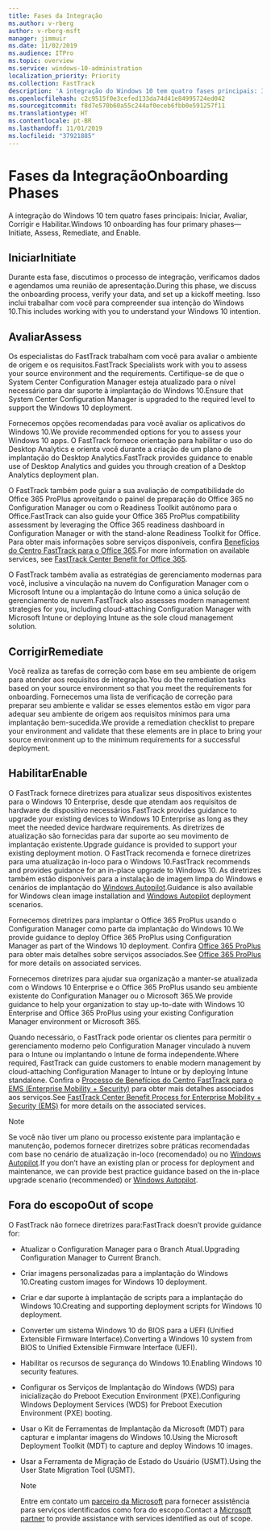 ```yaml
---
title: Fases da Integração
ms.author: v-rberg
author: v-rberg-msft
manager: jimmuir
ms.date: 11/02/2019
ms.audience: ITPro
ms.topic: overview
ms.service: windows-10-administration
localization_priority: Priority
ms.collection: FastTrack
description: 'A integração do Windows 10 tem quatro fases principais: Iniciar, Avaliar, Corrigir e Habilitar.'
ms.openlocfilehash: c2c9515f0e3cefed133da74d41e84995724ed042
ms.sourcegitcommit: f8d7e570b60a55c244af0eceb6fbb0e591257f11
ms.translationtype: HT
ms.contentlocale: pt-BR
ms.lasthandoff: 11/01/2019
ms.locfileid: "37921885"
---
```

# <a name="onboarding-phases"></a><span data-ttu-id="4b667-103">Fases da Integração</span><span class="sxs-lookup"><span data-stu-id="4b667-103">Onboarding Phases</span></span>

<span data-ttu-id="4b667-104">A integração do Windows 10 tem quatro fases principais: Iniciar, Avaliar, Corrigir e Habilitar.</span><span class="sxs-lookup"><span data-stu-id="4b667-104">Windows 10 onboarding has four primary phases—Initiate, Assess, Remediate, and Enable.</span></span>

## <a name="initiate"></a><span data-ttu-id="4b667-105">Iniciar</span><span class="sxs-lookup"><span data-stu-id="4b667-105">Initiate</span></span>

<span data-ttu-id="4b667-106">Durante esta fase, discutimos o processo de integração, verificamos dados e agendamos uma reunião de apresentação.</span><span class="sxs-lookup"><span data-stu-id="4b667-106">During this phase, we discuss the onboarding process, verify your data, and set up a kickoff meeting.</span></span> <span data-ttu-id="4b667-107">Isso inclui trabalhar com você para compreender sua intenção do Windows 10.</span><span class="sxs-lookup"><span data-stu-id="4b667-107">This includes working with you to understand your Windows 10 intention.</span></span>

## <a name="assess"></a><span data-ttu-id="4b667-108">Avaliar</span><span class="sxs-lookup"><span data-stu-id="4b667-108">Assess</span></span>

<span data-ttu-id="4b667-109">Os especialistas do FastTrack trabalham com você para avaliar o ambiente de origem e os requisitos.</span><span class="sxs-lookup"><span data-stu-id="4b667-109">FastTrack Specialists work with you to assess your source environment and the requirements.</span></span> <span data-ttu-id="4b667-110">Certifique-se de que o System Center Configuration Manager esteja atualizado para o nível necessário para dar suporte à implantação do Windows 10.</span><span class="sxs-lookup"><span data-stu-id="4b667-110">Ensure that System Center Configuration Manager is upgraded to the required level to support the Windows 10 deployment.</span></span> 

<span data-ttu-id="4b667-111">Fornecemos opções recomendadas para você avaliar os aplicativos do Windows 10.</span><span class="sxs-lookup"><span data-stu-id="4b667-111">We provide recommended options for you to assess your Windows 10 apps.</span></span> <span data-ttu-id="4b667-112">O FastTrack fornece orientação para habilitar o uso do Desktop Analytics e orienta você durante a criação de um plano de implantação do Desktop Analytics.</span><span class="sxs-lookup"><span data-stu-id="4b667-112">FastTrack provides guidance to enable use of Desktop Analytics and guides you through creation of a Desktop Analytics deployment plan.</span></span>

<span data-ttu-id="4b667-113">O FastTrack também pode guiar a sua avaliação de compatibilidade do Office 365 ProPlus aproveitando o painel de preparação do Office 365 no Configuration Manager ou com o Readiness Toolkit autônomo para o Office.</span><span class="sxs-lookup"><span data-stu-id="4b667-113">FastTrack can also guide your Office 365 ProPlus compatibility assessment by leveraging the Office 365 readiness dashboard in Configuration Manager or with the stand-alone Readiness Toolkit for Office.</span></span> <span data-ttu-id="4b667-114">Para obter mais informações sobre serviços disponíveis, confira [Benefícios do Centro FastTrack para o Office 365](O365-fasttrack-benefit-for-office-365.md).</span><span class="sxs-lookup"><span data-stu-id="4b667-114">For more information on available services, see [FastTrack Center Benefit for Office 365](O365-fasttrack-benefit-for-office-365.md).</span></span> 

<span data-ttu-id="4b667-115">O FastTrack também avalia as estratégias de gerenciamento modernas para você, inclusive a vinculação na nuvem do Configuration Manager com o Microsoft Intune ou a implantação do Intune como a única solução de gerenciamento de nuvem.</span><span class="sxs-lookup"><span data-stu-id="4b667-115">FastTrack also assesses modern management strategies for you, including cloud-attaching Configuration Manager with Microsoft Intune or deploying Intune as the sole cloud management solution.</span></span>

## <a name="remediate"></a><span data-ttu-id="4b667-116">Corrigir</span><span class="sxs-lookup"><span data-stu-id="4b667-116">Remediate</span></span>

<span data-ttu-id="4b667-117">Você realiza as tarefas de correção com base em seu ambiente de origem para atender aos requisitos de integração.</span><span class="sxs-lookup"><span data-stu-id="4b667-117">You do the remediation tasks based on your source environment so that you meet the requirements for onboarding.</span></span> <span data-ttu-id="4b667-118">Fornecemos uma lista de verificação de correção para preparar seu ambiente e validar se esses elementos estão em vigor para adequar seu ambiente de origem aos requisitos mínimos para uma implantação bem-sucedida.</span><span class="sxs-lookup"><span data-stu-id="4b667-118">We provide a remediation checklist to prepare your environment and validate that these elements are in place to bring your source environment up to the minimum requirements for a successful deployment.</span></span> 

## <a name="enable"></a><span data-ttu-id="4b667-119">Habilitar</span><span class="sxs-lookup"><span data-stu-id="4b667-119">Enable</span></span>

<span data-ttu-id="4b667-120">O FastTrack fornece diretrizes para atualizar seus dispositivos existentes para o Windows 10 Enterprise, desde que atendam aos requisitos de hardware de dispositivo necessários.</span><span class="sxs-lookup"><span data-stu-id="4b667-120">FastTrack provides guidance to upgrade your existing devices to Windows 10 Enterprise as long as they meet the needed device hardware requirements.</span></span> <span data-ttu-id="4b667-121">As diretrizes de atualização são fornecidas para dar suporte ao seu movimento de implantação existente.</span><span class="sxs-lookup"><span data-stu-id="4b667-121">Upgrade guidance is provided to support your existing deployment motion.</span></span> <span data-ttu-id="4b667-122">O FastTrack recomenda e fornece diretrizes para uma atualização in-loco para o Windows 10.</span><span class="sxs-lookup"><span data-stu-id="4b667-122">FastTrack recommends and provides guidance for an in-place upgrade to Windows 10.</span></span> <span data-ttu-id="4b667-123">As diretrizes também estão disponíveis para a instalação de imagem limpa do Windows e cenários de implantação do [Windows Autopilot](EMS-onboarding-phases.md#windows-autopilot).</span><span class="sxs-lookup"><span data-stu-id="4b667-123">Guidance is also available for Windows clean image installation and [Windows Autopilot](EMS-onboarding-phases.md#windows-autopilot) deployment scenarios.</span></span> 

<span data-ttu-id="4b667-124">Fornecemos diretrizes para implantar o Office 365 ProPlus usando o Configuration Manager como parte da implantação do Windows 10.</span><span class="sxs-lookup"><span data-stu-id="4b667-124">We provide guidance to deploy Office 365 ProPlus using Configuration Manager as part of the Windows 10 deployment.</span></span> <span data-ttu-id="4b667-125">Confira [Office 365 ProPlus](O365-onboarding-and-migration.md#office-365-proplus) para obter mais detalhes sobre serviços associados.</span><span class="sxs-lookup"><span data-stu-id="4b667-125">See [Office 365 ProPlus](O365-onboarding-and-migration.md#office-365-proplus) for more details on associated services.</span></span>

<span data-ttu-id="4b667-126">Fornecemos diretrizes para ajudar sua organização a manter-se atualizada com o Windows 10 Enterprise e o Office 365 ProPlus usando seu ambiente existente do Configuration Manager ou o Microsoft 365.</span><span class="sxs-lookup"><span data-stu-id="4b667-126">We provide guidance to help your organization to stay up-to-date with Windows 10 Enterprise and Office 365 ProPlus using your existing Configuration Manager environment or Microsoft 365.</span></span>

<span data-ttu-id="4b667-127">Quando necessário, o FastTrack pode orientar os clientes para permitir o gerenciamento moderno pelo Configuration Manager vinculado à nuvem para o Intune ou implantando o Intune de forma independente.</span><span class="sxs-lookup"><span data-stu-id="4b667-127">Where required, FastTrack can guide customers to enable modern management by cloud-attaching Configuration Manager to Intune or by deploying Intune standalone.</span></span> <span data-ttu-id="4b667-128">Confira o [Processo de Benefícios do Centro FastTrack para o EMS (Enterprise Mobility + Security)](EMS-fasttrack-process.md) para obter mais detalhes associados aos serviços.</span><span class="sxs-lookup"><span data-stu-id="4b667-128">See [FastTrack Center Benefit Process for Enterprise Mobility + Security (EMS)](EMS-fasttrack-process.md) for more details on the associated services.</span></span>

> [!NOTE]
> <span data-ttu-id="4b667-129">Se você não tiver um plano ou processo existente para implantação e manutenção, podemos fornecer diretrizes sobre práticas recomendadas com base no cenário de atualização in-loco (recomendado) ou no [Windows Autopilot](EMS-onboarding-phases.md#windows-autopilot).</span><span class="sxs-lookup"><span data-stu-id="4b667-129">If you don’t have an existing plan or process for deployment and maintenance, we can provide best practice guidance based on the in-place upgrade scenario (recommended) or [Windows Autopilot](EMS-onboarding-phases.md#windows-autopilot).</span></span>

## <a name="out-of-scope"></a><span data-ttu-id="4b667-130">Fora do escopo</span><span class="sxs-lookup"><span data-stu-id="4b667-130">Out of scope</span></span>

<span data-ttu-id="4b667-131">O FastTrack não fornece diretrizes para:</span><span class="sxs-lookup"><span data-stu-id="4b667-131">FastTrack doesn’t provide guidance for:</span></span>

- <span data-ttu-id="4b667-132">Atualizar o Configuration Manager para o Branch Atual.</span><span class="sxs-lookup"><span data-stu-id="4b667-132">Upgrading Configuration Manager to Current Branch.</span></span>
- <span data-ttu-id="4b667-133">Criar imagens personalizadas para a implantação do Windows 10.</span><span class="sxs-lookup"><span data-stu-id="4b667-133">Creating custom images for Windows 10 deployment.</span></span>
- <span data-ttu-id="4b667-134">Criar e dar suporte à implantação de scripts para a implantação do Windows 10.</span><span class="sxs-lookup"><span data-stu-id="4b667-134">Creating and supporting deployment scripts for Windows 10 deployment.</span></span>
- <span data-ttu-id="4b667-135">Converter um sistema Windows 10 do BIOS para a UEFI (Unified Extensible Firmware Interface).</span><span class="sxs-lookup"><span data-stu-id="4b667-135">Converting a Windows 10 system from BIOS to Unified Extensible Firmware Interface (UEFI).</span></span>
- <span data-ttu-id="4b667-136">Habilitar os recursos de segurança do Windows 10.</span><span class="sxs-lookup"><span data-stu-id="4b667-136">Enabling Windows 10 security features.</span></span> 
- <span data-ttu-id="4b667-137">Configurar os Serviços de Implantação do Windows (WDS) para inicialização do Preboot Execution Environment (PXE).</span><span class="sxs-lookup"><span data-stu-id="4b667-137">Configuring Windows Deployment Services (WDS) for Preboot Execution Environment (PXE) booting.</span></span>
- <span data-ttu-id="4b667-138">Usar o Kit de Ferramentas de Implantação da Microsoft (MDT) para capturar e implantar imagens do Windows 10.</span><span class="sxs-lookup"><span data-stu-id="4b667-138">Using the Microsoft Deployment Toolkit (MDT) to capture and deploy Windows 10 images.</span></span>
- <span data-ttu-id="4b667-139">Usar a Ferramenta de Migração de Estado do Usuário (USMT).</span><span class="sxs-lookup"><span data-stu-id="4b667-139">Using the User State Migration Tool (USMT).</span></span>

  > [!NOTE]
  > <span data-ttu-id="4b667-140">Entre em contato um [parceiro da Microsoft](https://go.microsoft.com/fwlink/?linkid=2080150) para fornecer assistência para serviços identificados como fora do escopo.</span><span class="sxs-lookup"><span data-stu-id="4b667-140">Contact a [Microsoft partner](https://go.microsoft.com/fwlink/?linkid=2080150) to provide assistance with services identified as out of scope.</span></span>

 